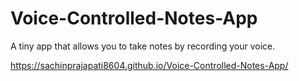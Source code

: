 # Voice-Controlled-Notes-App
A tiny app that allows you to take notes by recording your voice.

https://sachinprajapati8604.github.io/Voice-Controlled-Notes-App/